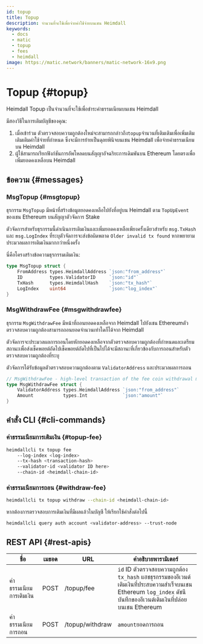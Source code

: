 ```yaml
---
id: topup
title: Topup
description: จำนวนที่จะใช้เพื่อจ่ายค่าใช้จ่ายบนเชน Heimdall
keywords:
  - docs
  - matic
  - topup
  - fees
  - heimdall
image: https://matic.network/banners/matic-network-16x9.png
---
```


# Topup {#topup}

Heimdall Topup เป็นจำนวนที่จะใช้เพื่อชำระค่าธรรมเนียมบนเชน Heimdall

มีสองวิธีในการเติมบัญชีของคุณ:

1. เมื่อเข้าร่วม ตัวตรวจสอบความถูกต้องใหม่จะสามารถกล่าวถึง`topup`จำนวนที่เติมเติมเพื่อเพิ่มเติมเติมเติมค่าใช้จ่ายที่กำหนด ซึ่งจะมีการย้ายเป็นดุลยพินิจบนเชน Heimdall เพื่อจ่ายค่าธรรมเนียมบน Heimdall
2. ผู้ใช้สามารถเรียกฟังก์ชันการอัพโหลดบนสัญญาอัจฉริยะการเดิมพันบน Ethereum โดยตรงเพื่อเพิ่มยอดคงเหลือบน Heimdall

## ข้อความ {#messages}

### MsgTopup {#msgtopup}

ธุรกรรม `MsgTopup` มีหน้าที่สร้างข้อมูลยอดคงเหลือไปยังที่อยู่บน Heimdall ตาม `TopUpEvent` ของเชน Ethereum บนสัญญาตัวจัดการ Stake

ตัวจัดการสำหรับธุรกรรมนี้ดำเนินการเติมเงินและเพิ่มยอดคงเหลือเพียงครั้งเดียวสำหรับ `msg.TxHash` และ `msg.LogIndex` ที่ระบุตัวจัดการจะส่งข้อผิดพลาด `Older invalid tx found` หากพยายามประมวลผลการเติมเงินมากกว่าหนึ่งครั้ง

นี่คือโครงสร้างข้อความธุรกรรมเติมเงิน:

```go
type MsgTopup struct {
	FromAddress types.HeimdallAddress `json:"from_address"`
	ID          types.ValidatorID     `json:"id"`
	TxHash      types.HeimdallHash    `json:"tx_hash"`
	LogIndex    uint64                `json:"log_index"`
}
```

### MsgWithdrawFee {#msgwithdrawfee}

ธุรกรรม `MsgWithdrawFee` มีหน้าที่ถอนยอดคงเหลือจาก Heimdall ไปยังเชน Ethereumตัวตรวจสอบความถูกต้องสามารถถอนยอดจำนวนเท่าใดก็ได้จาก Heimdall

ตัวจัดการจะประมวลผลการถอนโดยหักยอดคงเหลือจากตัวตรวจสอบความถูกต้องที่กำหนดและเตรียมสถานะเพื่อส่งเช็คพอยต์ถัดไปเช็คพอยต์ถัดไปที่เป็นไปได้จะมีสถานะที่เกี่ยวข้องกับการถอนสำหรับตัวตรวจสอบความถูกต้องที่ระบุ

ตัวจัดการได้รับข้อมูลตัวตรวจสอบความถูกต้องตาม `ValidatorAddress` และประมวลผลการถอน

```go
// MsgWithdrawFee - high-level transaction of the fee coin withdrawal module
type MsgWithdrawFee struct {
	ValidatorAddress types.HeimdallAddress `json:"from_address"`
	Amount           types.Int             `json:"amount"`
}
```

## คำสั่ง CLI {#cli-commands}

### ค่าธรรมเนียมการเติมเงิน {#topup-fee}

```bash
heimdallcli tx topup fee
	--log-index <log-index>
	--tx-hash <transaction-hash>
	--validator-id <validator ID here>
	--chain-id <heimdall-chain-id>
```

### ค่าธรรมเนียมการถอน {#withdraw-fee}

```bash
heimdallcli tx topup withdraw --chain-id <heimdall-chain-id>
```

หากต้องการตรวจสอบการเติมเงินที่มีผลแล้วในบัญชี ให้เรียกใช้คำสั่งต่อไปนี้

```bash
heimdallcli query auth account <validator-address> --trust-node
```

## REST API {#rest-apis}

| ชื่อ | เมธอด | URL | คำอธิบายพารามิเตอร์ |
|----------------------|------|------------------|-------------------------------------------------------------------------------------------------------------------------------------------------|
| ค่าธรรมเนียมการเติมเงิน | POST | /topup/fee | `id` ID ตัวตรวจสอบความถูกต้อง `tx_hash` แฮชธุรกรรมของอีเวนต์เติมเงินที่ประสบความสำเร็จบนเชน Ethereum `log_index` ดัชนีบันทึกของอีเวนต์เติมเงินที่ปล่อยบนเชน Ethereum |
| ค่าธรรมเนียมการถอน | POST | /topup/withdraw | `amount`ยอดการถอน |
